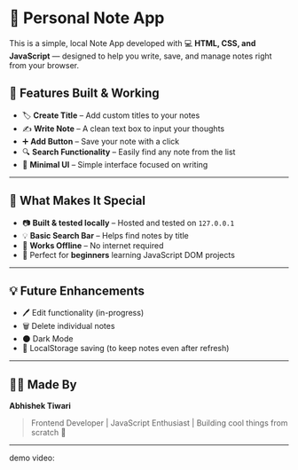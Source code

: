 

# 📝 Personal Note App

This is a simple, local Note App developed with 💻 **HTML, CSS, and JavaScript** — designed to help you write, save, and manage notes right from your browser.

## 🚀 Features Built & Working

* 🏷️ **Create Title** – Add custom titles to your notes
* ✍️ **Write Note** – A clean text box to input your thoughts
* ➕ **Add Button** – Save your note with a click
* 🔍 **Search Functionality** – Easily find any note from the list
* 📘 **Minimal UI** – Simple interface focused on writing

---

## 🌟 What Makes It Special

* 📷 **Built & tested locally** – Hosted and tested on `127.0.0.1`
* 💡 **Basic Search Bar** – Helps find notes by title
* 🧪 **Works Offline** – No internet required
* 🔧 Perfect for **beginners** learning JavaScript DOM projects

---

## 💡 Future Enhancements

* 🖊️ Edit functionality (in-progress)
* 🗑️ Delete individual notes
* 🌑 Dark Mode
* 🧠 LocalStorage saving (to keep notes even after refresh)

---

## 🧑‍💻 Made By

**Abhishek Tiwari**

> Frontend Developer | JavaScript Enthusiast | Building cool things from scratch 🚀

---
demo video: